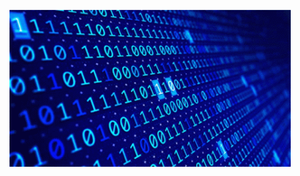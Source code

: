 [![(Header)](https://github.com/Ruzmat-dev/Ruzmat-dev/blob/main/assets/coding.gif)](https://github.com/Ruzmat-dev)